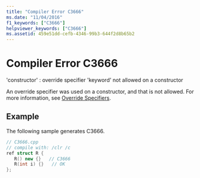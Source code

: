 ```yaml
---
title: "Compiler Error C3666"
ms.date: "11/04/2016"
f1_keywords: ["C3666"]
helpviewer_keywords: ["C3666"]
ms.assetid: 459e51dd-cefb-4346-99b3-644f2d8b65b2
---
```

# Compiler Error C3666

'constructor' : override specifier 'keyword' not allowed on a constructor

An override specifier was used on a constructor, and that is not allowed. For more information, see [Override Specifiers](../../extensions/override-specifiers-cpp-component-extensions.md).

## Example

The following sample generates C3666.

```cpp
// C3666.cpp
// compile with: /clr /c
ref struct R {
   R() new {}   // C3666
   R(int i) {}   // OK
};
```
